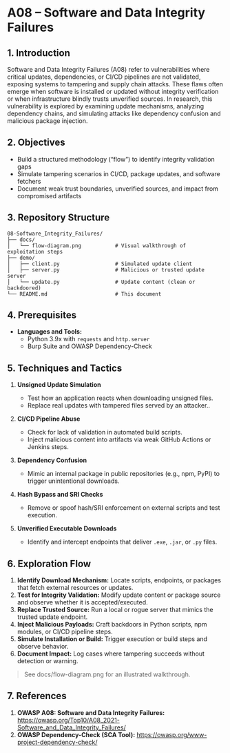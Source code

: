 # A08 – Software and Data Integrity Failures

## 1. Introduction  
Software and Data Integrity Failures (A08) refer to vulnerabilities where critical updates, dependencies, or CI/CD pipelines are not validated, exposing systems to tampering and supply chain attacks. These flaws often emerge when software is installed or updated without integrity verification or when infrastructure blindly trusts unverified sources. In research, this vulnerability is explored by examining update mechanisms, analyzing dependency chains, and simulating attacks like dependency confusion and malicious package injection.

## 2. Objectives  
- Build a structured methodology (“flow”) to identify integrity validation gaps  
- Simulate tampering scenarios in CI/CD, package updates, and software fetchers
- Document weak trust boundaries, unverified sources, and impact from compromised artifacts

## 3. Repository Structure  
```plaintext
08-Software_Integrity_Failures/
├── docs/
│   └── flow-diagram.png           # Visual walkthrough of exploitation steps
├── demo/
│   ├── client.py                  # Simulated update client
│   ├── server.py                  # Malicious or trusted update server
│   └── update.py                  # Update content (clean or backdoored)
└── README.md                      # This document
```

## 4. Prerequisites
- **Languages and Tools:**
    - Python 3.9x with `requests` and `http.server`
    - Burp Suite and OWASP Dependency-Check

## 5. Techniques and Tactics

1. **Unsigned Update Simulation**
   - Test how an application reacts when downloading unsigned files.
   - Replace real updates with tampered files served by an attacker..

2. **CI/CD Pipeline Abuse**
   - Check for lack of validation in automated build scripts.
   - Inject malicious content into artifacts via weak GitHub Actions or Jenkins steps.

3. **Dependency Confusion**
   - Mimic an internal package in public repositories (e.g., npm, PyPI) to trigger unintentional downloads.

4. **Hash Bypass and SRI Checks**
   - Remove or spoof hash/SRI enforcement on external scripts and test execution.

5. **Unverified Executable Downloads**
   - Identify and intercept endpoints that deliver `.exe`, `.jar`, or `.py` files.

## 6. Exploration Flow
1. **Identify Download Mechanism:**  Locate scripts, endpoints, or packages that fetch external resources or updates.
2. **Test for Integrity Validation:** Modify update content or package source and observe whether it is accepted/executed.
3. **Replace Trusted Source:** Run a local or rogue server that mimics the trusted update endpoint.
4. **Inject Malicious Payloads:** Craft backdoors in Python scripts, npm modules, or CI/CD pipeline steps.
5. **Simulate Installation or Build:** Trigger execution or build steps and observe behavior.
6. **Document Impact:** Log cases where tampering succeeds without detection or warning.

> See docs/flow-diagram.png for an illustrated walkthrough.

## 7. References
1. **OWASP A08: Software and Data Integrity Failures:** https://owasp.org/Top10/A08_2021-Software_and_Data_Integrity_Failures/
2. **OWASP Dependency-Check (SCA Tool):** https://owasp.org/www-project-dependency-check/